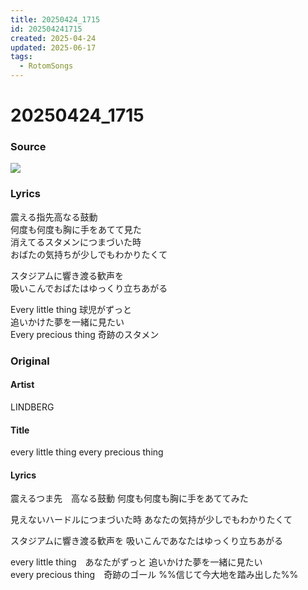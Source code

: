 ```yaml
---
title: 20250424_1715
id: 202504241715
created: 2025-04-24
updated: 2025-06-17
tags:
  - RotomSongs
---
```

# 20250424_1715

### Source

![](https://x.com/Starlystrongest/status/1915318702918296008)

### Lyrics

震える指先高なる鼓動  
何度も何度も胸に手をあてて見た  
消えてるスタメンにつまづいた時  
おばたの気持ちが少しでもわかりたくて  

スタジアムに響き渡る歓声を  
吸いこんでおばたはゆっくり立ちあがる  

Every little thing 球児がずっと  
追いかけた夢を一緒に見たい  
Every precious thing 奇跡のスタメン  

### Original

#### Artist

LINDBERG

#### Title

every little thing every precious thing

#### Lyrics

震えるつま先　高なる鼓動
何度も何度も胸に手をあててみた  
  
見えないハードルにつまづいた時
あなたの気持が少しでもわかりたくて  
  
スタジアムに響き渡る歓声を
吸いこんであなたはゆっくり立ちあがる  
  
every little thing　あなたがずっと
追いかけた夢を一緒に見たい  
every precious thing　奇跡のゴール %%信じて今大地を踏み出した%%  

